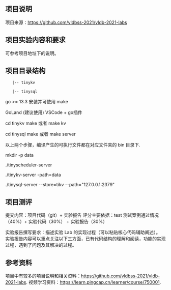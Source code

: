 
## 项目说明
项目来源：https://github.com/vldbss-2021/vldb-2021-labs


## 项目实验内容和要求
可参考项目地址下的说明。


## 项目目录结构
```
   |-- tinykv

   |-- tinysql

```

<!-- 运行环境 -->
go >= 13.3
安装并可使用 make

<!-- 开发工具 -->
GoLand  (建议使用)
VSCode + go插件


<!-- 编译 -->
cd tinykv
make
或者 make kv 

cd tinysql
make
或者 make server 

以上两个步骤，编译产生的可执行文件都在对应文件夹的 bin 目录下.



<!-- 启动 -->
mkdir -p data

./tinyscheduler-server

./tinykv-server -path=data

./tinysql-server --store=tikv --path="127.0.0.1:2379"


## 项目测评
提交内容：项目代码（git）+ 实验报告
评分主要依据：test 测试案例通过情况（40%）+ 实验代码（30%） + 实验报告（30%）


实验报告撰写要求：描述实验 Lab 的实现过程（可以粘贴核心代码辅助阐述）。
实验报告内容可以重点关注以下三方面，已有代码结构的理解和阅读，功能的实现过程，遇到了问题及其解决的过程。


## 参考资料
项目中有较多的项目说明和相关资料：https://github.com/vldbss-2021/vldb-2021-labs.
视频学习资料：https://learn.pingcap.cn/learner/course/750001.


